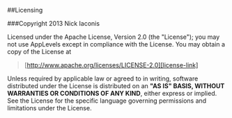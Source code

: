 ##Licensing

###Copyright 2013 Nick Iaconis

Licensed under the Apache License, Version 2.0 (the "License");
you may not use AppLevels except in compliance with the License.
You may obtain a copy of the License at

> [http://www.apache.org/licenses/LICENSE-2.0][license-link]

Unless required by applicable law or agreed to in writing, software
distributed under the License is distributed on an __"AS IS" BASIS,
WITHOUT WARRANTIES OR CONDITIONS OF ANY KIND__, either express or implied.
See the License for the specific language governing permissions and
limitations under the License.

[license-link]: http://www.apache.org/licenses/LICENSE-2.0 "Apache License, Version 2.0"